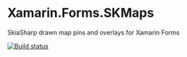 # Xamarin.Forms.SKMaps
SkiaSharp drawn map pins and overlays for Xamarin Forms

[![Build status](https://build.appcenter.ms/v0.1/apps/f5d64264-dee5-4b06-bfa4-a5fab2633624/branches/master/badge)](https://appcenter.ms)
